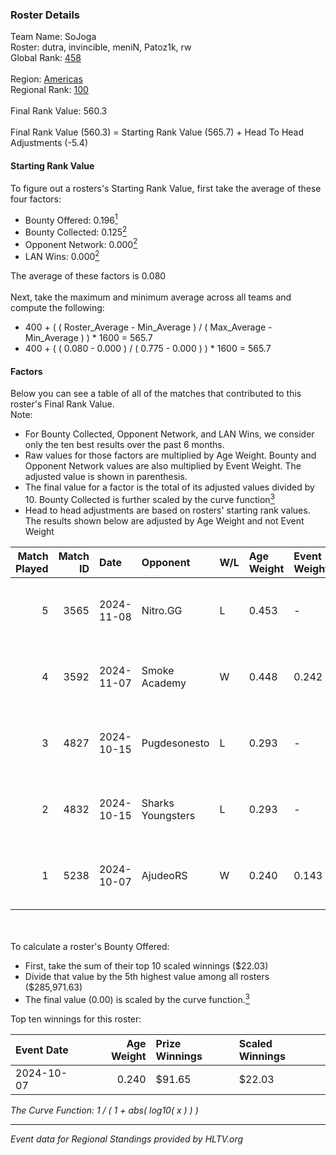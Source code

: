 ### Roster Details<br />
Team Name: SoJoga<br />
Roster: dutra, invincible, meniN, Patoz1k, rw<br />
Global Rank: [458](../../standings_global_2025_02_28.md)<br />
<br />
Region: [Americas]( ../../standings_americas_2025_02_28.md)<br />
Regional Rank: [100]( ../../standings_americas_2025_02_28.md)<br />
<br />
Final Rank Value:  560.3<br />
<br />
Final Rank Value (560.3) = Starting Rank Value (565.7) + Head To Head Adjustments (-5.4)<br />

#### Starting Rank Value<br />
To figure out a rosters's Starting Rank Value, first take the average of these four factors:<br />
- Bounty Offered: 0.196[<sup>1</sup>](#table2)
- Bounty Collected: 0.125[<sup>2</sup>](#table1)
- Opponent Network: 0.000[<sup>2</sup>](#table1)
- LAN Wins: 0.000[<sup>2</sup>](#table1)

The average of these factors is 0.080<br />
<br />
Next, take the maximum and minimum average across all teams and compute the following:<br />
- 400 + ( ( Roster_Average - Min_Average ) / ( Max_Average - Min_Average ) ) * 1600 = 565.7
- 400 + ( ( 0.080 - 0.000 ) / ( 0.775 - 0.000 ) ) * 1600 = 565.7


#### Factors<br />
Below you can see a table of all of the matches that contributed to this roster's Final Rank Value.<br />
Note:<br />

- For Bounty Collected, Opponent Network, and LAN Wins, we consider only the ten best results over the past 6 months.
- Raw values for those factors are multiplied by Age Weight. Bounty and Opponent Network values are also multiplied by Event Weight. The adjusted value is shown in parenthesis.
- The final value for a factor is the total of its adjusted values divided by 10. Bounty Collected is further scaled by the curve function[<sup>3</sup>](#curveFunction)
- Head to head adjustments are based on rosters' starting rank values. The results shown below are adjusted by Age Weight and not Event Weight
<span id="table1"></span><br />


| Match Played | Match ID | Date       | Opponent          | W/L | Age Weight | Event Weight | Bounty Collected | Opponent Network | LAN Wins  | H2H Adj. | Roster                                  |
| -: | -: | :- | :- | :- | :- | :- | :- | :- | :- | -: | :- |
|            5 |     3565 | 2024-11-08 | Nitro.GG          | L   | 0.453      | -            | -                | -                | -         |    -4.45 | dutra, invincible, meniN, Patoz1k, rw   |
|            4 |     3592 | 2024-11-07 | Smoke Academy     | W   | 0.448      | 0.242        | 0.000 (0.000)    | 0.000 (0.000)    | 0 (0.000) |     4.00 | dutra, invincible, meniN, Patoz1k, rw   |
|            3 |     4827 | 2024-10-15 | Pugdesonesto      | L   | 0.293      | -            | -                | -                | -         |    -3.62 | dudinho, invincible, meniN, Patoz1k, rw |
|            2 |     4832 | 2024-10-15 | Sharks Youngsters | L   | 0.293      | -            | -                | -                | -         |    -4.39 | dudinho, invincible, meniN, Patoz1k, rw |
|            1 |     5238 | 2024-10-07 | AjudeoRS          | W   | 0.240      | 0.143        | 0.000 (0.000)    | 0.000 (0.000)    | 0 (0.000) |     3.02 | dudinho, invincible, meniN, Patoz1k, rw |

<br />
<span id="table2"></span><br />
To calculate a roster's Bounty Offered:<br />

- First, take the sum of their top 10 scaled winnings ($22.03)
- Divide that value by the 5th highest value among all rosters ($285,971.63)
- The final value (0.00) is scaled by the curve function.[<sup>3</sup>](#curveFunction)

Top ten winnings for this roster:<br />

| Event Date | Age Weight | Prize Winnings | Scaled Winnings |
| :- | -: | :- | :- |
| 2024-10-07 |      0.240 | $91.65         | $22.03          |


<span id="curveFunction"></span>_The Curve Function: 1 / ( 1 + abs( log10( x ) ) )_<br />

---
_Event data for Regional Standings provided by HLTV.org_<br />
